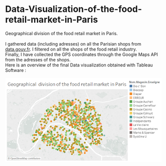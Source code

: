 # Data-Visualization-of-the-food-retail-market-in-Paris
Geographical division of the food retail market in Paris. <br><br>I gathered data (including adresses) on all the Parisian shops from <a href="https://www.data.gouv.fr/fr/">data.gouv.fr</a>. I filtered on all the shops of the food retail industry. <br>Finally, I have collected the GPS coordinates through the Google Maps API from the adresses of the shops.<br> Here is an overview of the final Data visualization obtained with Tableau Software :
<br>
<br>
![Test Image 1](foodretailParis.png)
